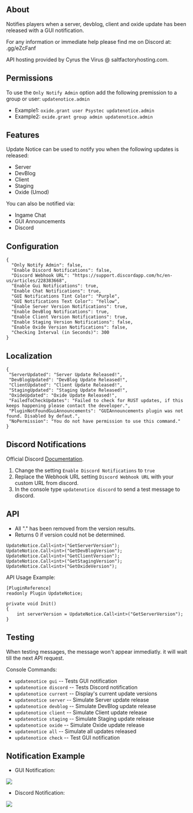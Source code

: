 ## About
Notifies players when a server, devblog, client and oxide update has been released with a GUI notification. 

 For any information or immediate help please find me on Discord at: .gg/eZcFanf 

 API hosting provided by Cyrus the Virus @ saltfactoryhosting.com.

 ## Permissions
 To use the `Only Notify Admin` option add the following premission to a group or user: `updatenotice.admin`

- Example1: `oxide.grant user Psystec updatenotice.admin`
- Example2: `oxide.grant group admin updatenotice.admin`

 ## Features
Update Notice can be used to notify you when the following updates is released:
*  Server
*  DevBlog
*  Client
*  Staging
*  Oxide (Umod)

You can also be notified via:
* Ingame Chat
* GUI Announcements
* Discord

 ## Configuration
```
{
  "Only Notify Admin": false,
  "Enable Discord Notifications": false,
  "Discord Webhook URL": "https://support.discordapp.com/hc/en-us/articles/228383668",
  "Enable Gui Notifications": true,
  "Enable Chat Notifications": true,
  "GUI Notifications Tint Color": "Purple",
  "GUI Notifications Text Color": "Yellow",
  "Enable Server Version Notifications": true,
  "Enable DevBlog Notifications": true,
  "Enable Client Version Notifications": true,
  "Enable Staging Version Notifications": false,
  "Enable Oxide Version Notifications": false,
  "Checking Interval (in Seconds)": 300
}
```

 ## Localization
 ```
{
  "ServerUpdated": "Server Update Released!",
  "DevBlogUpdated": "DevBlog Update Released!",
  "ClientUpdated": "Client Update Released!",
  "StagingUpdated": "Staging Update Released!",
  "OxideUpdated": "Oxide Update Released!",
  "FailedToCheckUpdates": "Failed to check for RUST updates, if this keeps happening please contact the developer.",
  "PluginNotFoundGuiAnnouncements": "GUIAnnouncements plugin was not found. Disabled by defaut.",
  "NoPermission": "You do not have permission to use this command."
}
```
 
 ## Discord Notifications
Official Discord [Documentation](https://support.discordapp.com/hc/en-us/articles/228383668).

1. Change the setting `Enable Discord Notifications` to `true`
2. Replace the Webhook URL setting `Discord Webhook URL` with your custom URL from discord.
3. In the console type `updatenotice discord` to send a test message to discord.
 
 ## API
- All "." has been removed from the version results.
- Returns 0 if version could not be determined.
```
UpdateNotice.Call<int>("GetServerVersion");
UpdateNotice.Call<int>("GetDevBlogVersion");
UpdateNotice.Call<int>("GetClientVersion");
UpdateNotice.Call<int>("GetStagingVersion");
UpdateNotice.Call<int>("GetOxideVersion");
```
API Usage Example:
```
[PluginReference]
readonly Plugin UpdateNotice;

private void Init()
{
    int serverVersion = UpdateNotice.Call<int>("GetServerVersion");
}
```

## Testing
When testing messages, the message won't appear immediatly. it will wait till the next API request.

Console Commands:

- `updatenotice gui` -- Tests GUI notification
- `updatenotice discord` -- Tests Discord notification
- `updatenotice current` -- Display's current update versions
- `updatenotice server` -- Simulate Server update release
- `updatenotice devblog` -- Simulate DevBlog update release
- `updatenotice client` -- Simulate Client update release
- `updatenotice staging` -- Simulate Staging update release
- `updatenotice oxide` -- Simulate Oxide update release
- `updatenotice all` -- Simulate all updates released
- `updatenotice check` -- Test GUI notification

 ## Notification Example
- GUI Notification:

![](https://i.imgur.com/S53hip4.png)

- Discord Notification:

![](https://i.imgur.com/C3m1Pkc.png)